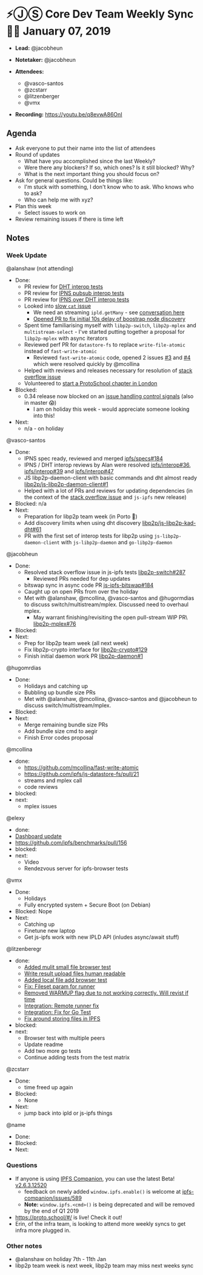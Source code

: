 
# ⚡️ⒿⓈ Core Dev Team Weekly Sync 🙌🏽 January 07, 2019

- **Lead:** @jacobheun
- **Notetaker:** @jacobheun
- **Attendees:**
  - @vasco-santos
  - @zcstarr
  - @litzenberger
  - @vmx
  
- **Recording:** https://youtu.be/q8evwA86OnI

## Agenda

- Ask everyone to put their name into the list of attendees
- Round of updates
  - What have you accomplished since the last Weekly?
  - Were there any blockers? If so, which ones? Is it still blocked? Why?
  - What is the next important thing you should focus on?
- Ask for general questions. Could be things like:
  - I'm stuck with something, I don't know who to ask. Who knows who to ask?
  - Who can help me with xyz?
- Plan this week
  - Select issues to work on
- Review remaining issues if there is time left

## Notes

### Week Update

@alanshaw (not attending)
- Done:
    - PR review for [DHT interop tests](https://github.com/ipfs/interop/pull/36)
    - PR review for [IPNS pubsub interop tests](https://github.com/ipfs/interop/pull/39)
    - PR review for [IPNS over DHT interop tests](https://github.com/ipfs/interop/pull/47)
    - Looked into [slow `cat` issue](https://github.com/ipfs/js-ipfs/issues/1706)
        - We need an streaming `ipld.getMany` - see [conversation here](https://github.com/ipfs/js-ipfs-unixfs-exporter/pull/13)
        - [Opened PR to fix initial 10s delay of boostrap node discovery](https://github.com/libp2p/js-libp2p-bootstrap/pull/86)
    - Spent time familiarising myself with `libp2p-switch`, `libp2p-mplex` and `multistream-select` - I've started putting together a proposal for `libp2p-mplex` with async iterators
    - Reviewed perf PR for `datastore-fs` to replace `write-file-atomic` instead of `fast-write-atomic`
        - Reviewed `fast-write-atomic` code, opened 2 issues [#3](https://github.com/mcollina/fast-write-atomic/issues/3) and [#4](https://github.com/mcollina/fast-write-atomic/issues/3) which were resolved quickly by @mcollina
    - Helped with reviews and releases necessary for resolution of [stack overflow issue](https://github.com/libp2p/js-libp2p-switch/issues/287)
    - Volunteered to [start a ProtoSchool chapter in London](https://github.com/ProtoSchool/organizing/issues/3)
- Blocked:
    - 0.34 release now blocked on an [issue handling control signals](https://ci.ipfs.team/blue/organizations/jenkins/IPFS%2Fjs-ipfs/detail/PR-1803/3/pipeline/257) (also in master 😱)
        - I am on holiday this week - would appreciate someone looking into this!
- Next:
    - n/a - on holiday

@vasco-santos
- Done:
  - IPNS spec ready, reviewed and merged [ipfs/specs#184](https://github.com/ipfs/specs/pull/184)
  - IPNS / DHT interop reviews by Alan were resolved [ipfs/interop#36](https://github.com/ipfs/interop/pull/36), [ipfs/interop#39](https://github.com/ipfs/interop/pull/39) and [ipfs/interop#47](https://github.com/ipfs/interop/pull/47)
  - JS libp2p-daemon-client with basic commands and dht almost ready [libp2p/js-libp2p-daemon-client#1](https://github.com/libp2p/js-libp2p-daemon-client/pull/1)
  - Helped with a lot of PRs and reviews for updating dependencies (in the context of the [stack overflow issue](https://github.com/libp2p/js-libp2p-switch/issues/287) and `js-ipfs` new release)
- Blocked: n/a
- Next:
  - Preparation for libp2p team week (in Porto 🚀)
  - Add discovery limits when using dht discovery [libp2p/js-libp2p-kad-dht#61](https://github.com/libp2p/js-libp2p-kad-dht/issues/61)
  - PR with the first set of interop tests for libp2p using `js-libp2p-daemon-client` with `js-libp2p-daemon` and `go-libp2p-daemon`

@jacobheun
- Done:
  - Resolved stack overflow issue in js-ipfs tests [libp2p-switch#287](https://github.com/libp2p/js-libp2p-switch/issues/287)
    - Reviewed PRs needed for dep updates
  - bitswap sync in async code PR [js-ipfs-bitswap#184](https://github.com/ipfs/js-ipfs-bitswap/pull/184)
  - Caught up on open PRs from over the holiday
  - Met with @alanshaw, @mcollina, @vasco-santos and @hugormdias to discuss switch/multistream/mplex. Discussed need to overhaul mplex.
  	- May warrant finishing/revisiting the open pull-stream WIP PR\ [libp2p-mplex#76](https://github.com/libp2p/js-libp2p-mplex/pull/76)
- Blocked:
- Next:
  - Prep for libp2p team week (all next week)
  - Fix libp2p-crypto interface for [libp2p-crypto#129](https://github.com/libp2p/js-libp2p-crypto/issues/129)
  - Finish initial daemon work PR [libp2p-daemon#1](https://github.com/libp2p/js-libp2p-daemon/pull/1)

@hugomrdias
- Done:
  - Holidays and catching up
  - Bubbling up bundle size PRs
  - Met with @alanshaw, @mcollina, @vasco-santos and @jacobheun to discuss switch/multistream/mplex. 
- Blocked:
- Next:
  - Merge remaining bundle size PRs
  - Add bundle size cmd to aegir
  - Finish Error codes proposal

@mcollina
- done:
	- https://github.com/mcollina/fast-write-atomic
	- https://github.com/ipfs/js-datastore-fs/pull/21
	- streams and mplex call
	- code reviews
- blocked:
- next:
	- mplex issues

@elexy
- done: 
 - [Dashboard update](https://github.com/ipfs/benchmarks/pull/138)
 - https://github.com/ipfs/benchmarks/pull/156
- blocked:
- next: 
  - Video
  - Rendezvous server for ipfs-browser tests

@vmx
- Done:
  - Holidays
  - Fully encrypted system + Secure Boot (on Debian)
- Blocked: Nope
- Next:
  - Catching up
  - Finetune new laptop
  - Get js-ipfs work with new IPLD API (inludes async/await stuff)


@litzenberegr
- done:
  - [Added mulit small file browser test](https://github.com/ipfs/benchmarks/pull/153)
  - [Write result upload files human readable](https://github.com/ipfs/benchmarks/pull/146)
  - [Added local file add browser test](https://github.com/ipfs/benchmarks/pull/152)
  - [Fix: Fileset param for runner](https://github.com/ipfs/benchmarks/pull/136)
  - [Removed WARMUP flag due to not working correctly.  Will revist if time](https://github.com/ipfs/benchmarks/pull/133)
  - [Integration: Remote runner fix](https://github.com/ipfs/benchmarks/pull/132)
  - [Integration: Fix for Go Test](https://github.com/ipfs/benchmarks/pull/131)
  - [Fix around storing files in IPFS](https://github.com/ipfs/benchmarks/pull/120)
- blocked:
- next:
  - Browser test with multiple peers
  - Update readme
  - Add two more go tests
  - Continue adding tests from the test matrix

@zcstarr
- Done:
	- time freed up again
- Blocked:
  - None
- Next:
  - jump back into ipld or js-ipfs things

@name
- Done:
- Blocked:
- Next:

### Questions
- If anyone is using [IPFS Companion](https://github.com/ipfs-shipyard/ipfs-companion), you can use the latest Beta! [v2.6.3.12520](https://github.com/ipfs-shipyard/ipfs-companion/releases/tag/v2.6.3.12520)
  - feedback on newly added `window.ipfs.enable()` is welcome at [ipfs-companion/issues/589](https://github.com/ipfs-shipyard/ipfs-companion/issues/589)
  - **Note:**  `window.ipfs.<cmd>()` is being deprecated and will be removed by the end of Q1 2019
- https://proto.school/#/ is live! Check it out!
- Erin, of the infra team, is looking to attend more weekly syncs to get infra more plugged in.

### Other notes

- @alanshaw on holiday 7th - 11th Jan
- libp2p team week is next week, libp2p team may miss next weeks sync

<!-- After each call, the notetaker submits a PR to ipfs/team-mgmt to store the notes on the meeting-notes folder -->
